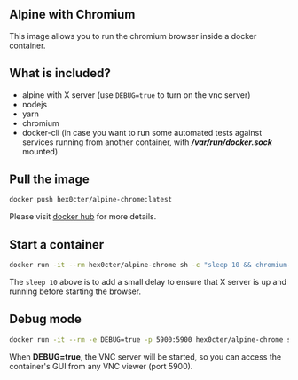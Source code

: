 
## Alpine with Chromium

This image allows you to run the chromium browser inside a docker container.

## What is included?
* alpine with X server (use `DEBUG=true` to turn on the vnc server)
* nodejs
* yarn
* chromium
* docker-cli (in case you want to run some automated tests against services running from another container, with ***/var/run/docker.sock*** mounted)

## Pull the image
```bash
docker push hex0cter/alpine-chrome:latest
```
Please visit [docker hub](https://hub.docker.com/repository/docker/hex0cter/alpine-chrome) for more details.

## Start a container
```bash
docker run -it --rm hex0cter/alpine-chrome sh -c "sleep 10 && chromium-browser --no-sandbox"
```
The `sleep 10` above is to add a small delay to ensure that X server is up and running before starting the browser.

## Debug mode
```bash
docker run -it --rm -e DEBUG=true -p 5900:5900 hex0cter/alpine-chrome sh -c "sleep 10 && chromium-browser --no-sandbox"
```
When **DEBUG=true**, the VNC server will be started, so you can access the container's GUI from any VNC viewer (port 5900).
